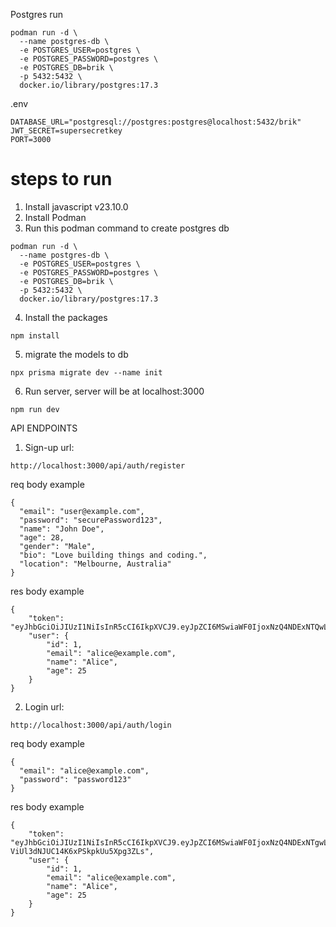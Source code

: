 Postgres run
```
podman run -d \
  --name postgres-db \
  -e POSTGRES_USER=postgres \
  -e POSTGRES_PASSWORD=postgres \
  -e POSTGRES_DB=brik \
  -p 5432:5432 \
  docker.io/library/postgres:17.3
```

.env
```
DATABASE_URL="postgresql://postgres:postgres@localhost:5432/brik"
JWT_SECRET=supersecretkey
PORT=3000
```

# steps to run
1. Install javascript v23.10.0
2. Install Podman
3. Run this podman command to create postgres db 
```
podman run -d \
  --name postgres-db \
  -e POSTGRES_USER=postgres \
  -e POSTGRES_PASSWORD=postgres \
  -e POSTGRES_DB=brik \
  -p 5432:5432 \
  docker.io/library/postgres:17.3
```
4. Install the packages
```
npm install
```
5. migrate the models to db
```
npx prisma migrate dev --name init
```
6. Run server, server will be at localhost:3000
```
npm run dev
```
API ENDPOINTS

1. Sign-up
url:
```
http://localhost:3000/api/auth/register
```
req body example
```
{
  "email": "user@example.com",
  "password": "securePassword123",
  "name": "John Doe",
  "age": 28,
  "gender": "Male",
  "bio": "Love building things and coding.",
  "location": "Melbourne, Australia"
}
```
res body example
```
{
    "token": "eyJhbGciOiJIUzI1NiIsInR5cCI6IkpXVCJ9.eyJpZCI6MSwiaWF0IjoxNzQ4NDExNTQwLCJleHAiOjE3NDkwMTYzNDB9.8nnQSbbLPepJcH6ZxEewVDegJLptpLKfhYXx3O8RXoo",
    "user": {
        "id": 1,
        "email": "alice@example.com",
        "name": "Alice",
        "age": 25
    }
}
```
2. Login
url:
```
http://localhost:3000/api/auth/login
```
req body example
```
{
  "email": "alice@example.com",
  "password": "password123"
}
```
res body example
```
{
    "token": "eyJhbGciOiJIUzI1NiIsInR5cCI6IkpXVCJ9.eyJpZCI6MSwiaWF0IjoxNzQ4NDExNTgwLCJleHAiOjE3NDkwMTYzODB9.KChimtgDx5Su-ViUl3dNJUC14K6xPSkpkUu5Xpg3ZLs",
    "user": {
        "id": 1,
        "email": "alice@example.com",
        "name": "Alice",
        "age": 25
    }
}
```